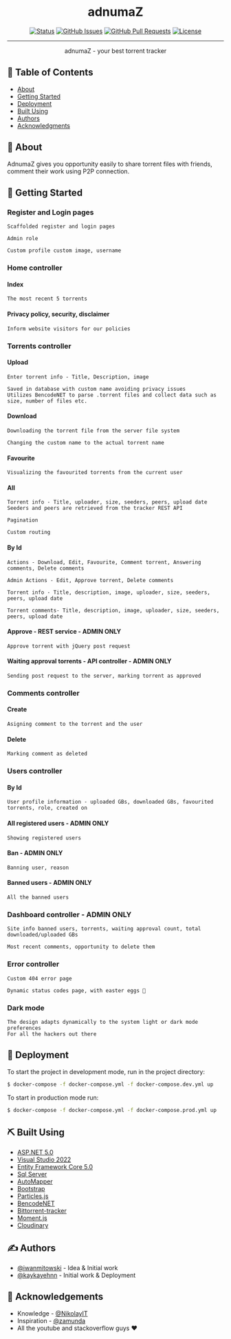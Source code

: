 

<h1 align="center">adnumaZ</h1>

<div align="center">

  [![Status](https://img.shields.io/badge/status-active-success.svg)]() 
  [![GitHub Issues](https://img.shields.io/github/issues/iwanmitowski/adnumaZ.svg)](https://github.com/iwanmitowski/adnumaZ/issues)
  [![GitHub Pull Requests](https://img.shields.io/github/issues-pr/iwanmitowski/adnumaZ.svg)](https://github.com/iwanmitowski/adnumaZ/pulls)
  [![License](https://img.shields.io/badge/license-MIT-blue.svg)](/LICENSE)

</div>

---

<p align="center"> adnumaZ - your best torrent tracker
    <br> 
</p>

## 📝 Table of Contents
- [About](#about)
- [Getting Started](#getting_started)
- [Deployment](#deployment)
- [Built Using](#built_using)
- [Authors](#authors)
- [Acknowledgments](#acknowledgement)

## 🧐 About <a name = "about"></a>
AdnumaZ gives you opportunity easily to share torrent files with friends, comment their work using P2P connection.

## 🏁 Getting Started <a name = "getting_started"></a>

### Register and Login pages

```
Scaffolded register and login pages
```
```
Admin role 
```
```
Custom profile custom image, username
```
### Home controller

#### Index
```
The most recent 5 torrents
```

#### Privacy policy, security, disclaimer 
```
Inform website visitors for our policies
```

### Torrents controller

#### Upload
```
Enter torrent info - Title, Description, image
```
```
Saved in database with custom name avoiding privacy issues
Utilizes BencodeNET to parse .torrent files and collect data such as size, number of files etc.
```

#### Download
```
Downloading the torrent file from the server file system
```
```
Changing the custom name to the actual torrent name
```

#### Favourite
```
Visualizing the favourited torrents from the current user
```

#### All
```
Torrent info - Title, uploader, size, seeders, peers, upload date
Seeders and peers are retrieved from the tracker REST API
```
```
Pagination
```
```
Custom routing
```
#### By Id
```
Actions - Download, Edit, Favourite, Comment torrent, Answering comments, Delete comments
```
```
Admin Actions - Edit, Approve torrent, Delete comments
```
```
Torrent info - Title, description, image, uploader, size, seeders, peers, upload date
```
```
Torrent comments- Title, description, image, uploader, size, seeders, peers, upload date
```

#### Approve - REST service - ADMIN ONLY
```
Approve torrent with jQuery post request
```

#### Waiting approval torrents - API controller - ADMIN ONLY
```
Sending post request to the server, marking torrent as approved
```
### Comments controller

#### Create
```
Asigning comment to the torrent and the user
```
#### Delete
```
Marking comment as deleted
```
### Users controller

#### By Id
```
User profile information - uploaded GBs, downloaded GBs, favourited torrents, role, created on
```
#### All registered users - ADMIN ONLY
```
Showing registered users
```

#### Ban - ADMIN ONLY
```
Banning user, reason
```
#### Banned users - ADMIN ONLY
```
All the banned users
```
### Dashboard controller - ADMIN ONLY
```
Site info banned users, torrents, waiting approval count, total downloaded/uploaded GBs
```
```
Most recent comments, opportunity to delete them
```
### Error controller 
```
Custom 404 error page
```
```
Dynamic status codes page, with easter eggs 🥚
```
### Dark mode
```
The design adapts dynamically to the system light or dark mode preferences
For all the hackers out there
```

## 🚀 Deployment <a name = "deployment"></a>
To start the project in development mode, run in the project directory:

```bash
$ docker-compose -f docker-compose.yml -f docker-compose.dev.yml up
```

To start in production mode run:

```bash
$ docker-compose -f docker-compose.yml -f docker-compose.prod.yml up
```

## ⛏️ Built Using <a name = "built_using"></a>
* [ASP.NET 5.0](https://github.com/dotnet/aspnetcore)
* [Visual Studio 2022](https://github.com/github/VisualStudio)
* [Entity Framework Core 5.0](https://github.com/dotnet/efcore)
* [Sql Server](https://www.microsoft.com/en-us/sql-server/sql-server-downloads)
* [AutoMapper](https://github.com/AutoMapper/AutoMapper)
* [Bootstrap](https://github.com/twbs/bootstrap)
* [Particles.js](https://github.com/VincentGarreau/particles.js/)
* [BencodeNET](https://github.com/Krusen/BencodeNET)
* [Bittorrent-tracker](https://github.com/webtorrent/bittorrent-tracker)
* [Moment.js](https://github.com/moment/moment)
* [Cloudinary](https://cloudinary.com/)


## ✍️ Authors <a name = "authors"></a>
- [@iwanmitowski](https://github.com/iwanmitowski) - Idea & Initial work
- [@kaykayehnn](https://github.com/kaykayehnn) - Initial work & Deployment

## 🎉 Acknowledgements <a name = "acknowledgement"></a>
- Knowledge - [@NikolayIT](https://github.com/NikolayIT)
- Inspiration - [@zamunda](http://zelka.org/browse.php)
- All the youtube and stackoverflow guys ❤️
